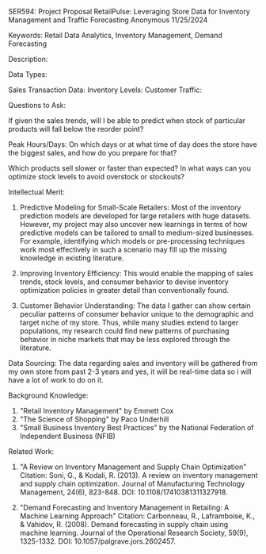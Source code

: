 SER594: Project Proposal
RetailPulse: Leveraging Store Data for Inventory Management and Traffic Forecasting 
Anonymous
11/25/2024

Keywords: Retail Data Analytics, Inventory Management, Demand Forecasting 

Description: 

Data Types:

Sales Transaction Data:
Inventory Levels:
Customer Traffic:

Questions to Ask:

If given the sales trends, will I be able to predict when stock of particular products will fall below the reorder point?

Peak Hours/Days: On which days or at what time of day does the store have the biggest sales, and how do you prepare for that?

Which products sell slower or faster than expected? In what ways can you optimize stock levels to avoid overstock or stockouts?

Intellectual Merit:
1. Predictive Modeling for Small-Scale Retailers:
Most of the inventory prediction models are developed for large retailers with huge datasets. However, my project may also uncover new learnings in terms of how predictive models can be tailored to small to medium-sized businesses. For example, identifying which models or pre-processing techniques work most effectively in such a scenario may fill up the missing knowledge in existing literature.

2. Improving Inventory Efficiency: This would enable the mapping of sales trends, stock levels, and consumer behavior to devise inventory optimization policies in greater detail than conventionally found.

3. Customer Behavior Understanding:
The data I gather can show certain peculiar patterns of consumer behavior unique to the demographic and target niche of my store. Thus, while many studies extend to larger populations, my research could find new patterns of purchasing behavior in niche markets that may be less explored through the literature.  

Data Sourcing:
The data regarding sales and inventory will be gathered from my own store from past 2-3 years and yes, it will be real-time data so i will have a lot of work to do on it.

Background Knowledge: 
1. "Retail Inventory Management" by Emmett Cox
2. "The Science of Shopping" by Paco Underhill
3. "Small Business Inventory Best Practices" by the National Federation of Independent Business (NFIB)

Related Work: 
1. "A Review on Inventory Management and Supply Chain Optimization"
Citation: Soni, G., & Kodali, R. (2013). A review on inventory management and supply chain optimization. Journal of Manufacturing Technology Management, 24(6), 823-848. DOI: 10.1108/17410381311327918. 

2. "Demand Forecasting and Inventory Management in Retailing: A Machine Learning Approach"
Citation: Carbonneau, R., Laframboise, K., & Vahidov, R. (2008). Demand forecasting in supply chain using machine learning. Journal of the Operational Research Society, 59(9), 1325-1332. DOI: 10.1057/palgrave.jors.2602457. 

